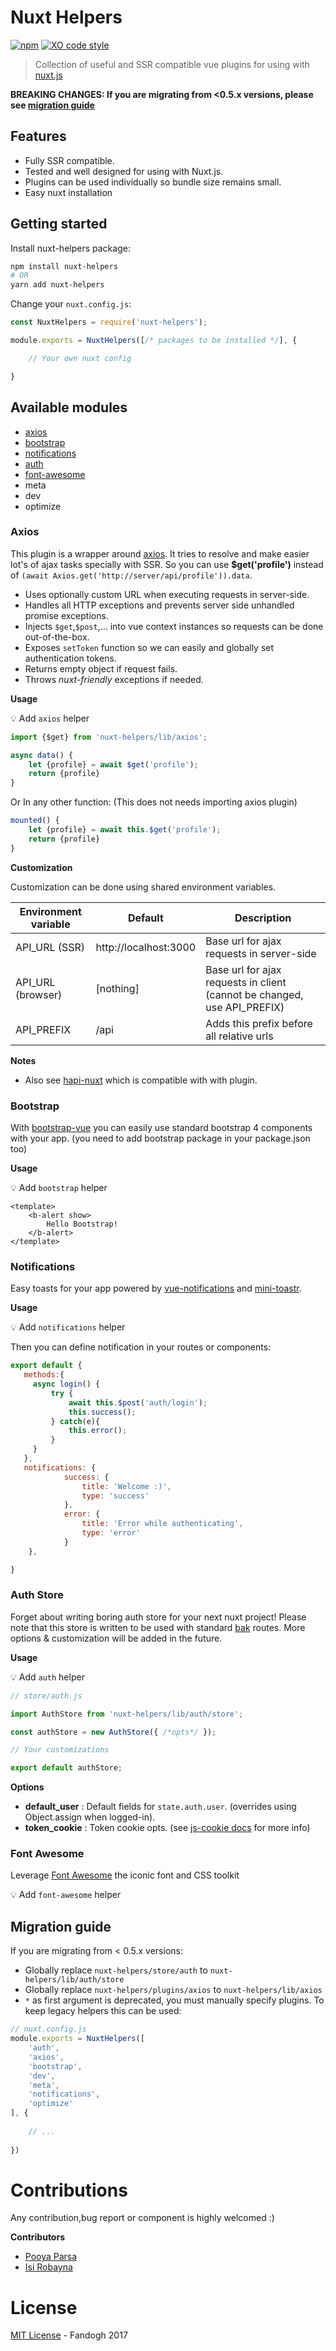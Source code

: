 # Nuxt Helpers
[![npm](https://img.shields.io/npm/v/nuxt-helpers.svg)]()
[![XO code style](https://img.shields.io/badge/code_style-XO-5ed9c7.svg)](https://github.com/sindresorhus/xo)

> Collection of useful and SSR compatible vue plugins for using with [nuxt.js](https://github.com/nuxt/nuxt.js)

**BREAKING CHANGES: If you are migrating from <0.5.x versions, please see [migration guide](#migration-guide)** 

## Features
- Fully SSR compatible.
- Tested and well designed for using with Nuxt.js.
- Plugins can be used individually so bundle size remains small.
- Easy nuxt installation

## Getting started

Install nuxt-helpers package:
```bash
npm install nuxt-helpers
# OR
yarn add nuxt-helpers
```

Change your `nuxt.config.js`:

```js
const NuxtHelpers = require('nuxt-helpers');

module.exports = NuxtHelpers([/* packages to be installed */], {

    // Your own nuxt config

}
```

## Available modules
- [axios](#axios)
- [bootstrap](#bootstrap)
- [notifications](#notifications)
- [auth](#auth-store)
- [font-awesome](#font-awesome)
- meta
- dev
- optimize

### Axios
This plugin is a wrapper around [axios](https://github.com/mzabriskie/axios). It tries to resolve and make easier lot's of ajax tasks specially with SSR.
So you can use **$get('profile')** instead of `(await Axios.get('http://server/api/profile')).data`.

- Uses optionally custom URL when executing requests in server-side.
- Handles all HTTP exceptions and prevents server side unhandled promise exceptions.
- Injects `$get`,`$post`,... into vue context instances so requests can be done out-of-the-box.
- Exposes `setToken` function so we can easily and globally set authentication tokens.
- Returns empty object if request fails.
- Throws *nuxt-friendly* exceptions if needed.

**Usage**

💡 Add `axios` helper

```js
import {$get} from 'nuxt-helpers/lib/axios';

async data() {
    let {profile} = await $get('profile');
    return {profile}
}
```

Or In any other function: (This does not needs importing axios plugin)

```js
mounted() {
    let {profile} = await this.$get('profile');
    return {profile}
}
```

**Customization**

Customization can be done using shared environment variables.

Environment variable | Default                 | Description
---------------------|-------------------------|--------------------------------------------
API_URL   (SSR)      | http://localhost:3000   | Base url for ajax requests in server-side
API_URL   (browser)  | [nothing]               | Base url for ajax requests in client (cannot be changed, use API_PREFIX)
API_PREFIX           | /api                    | Adds this prefix before all relative urls

**Notes**

- Also see [hapi-nuxt](https://github.com/fandogh/hapi-nuxt) which is compatible with with plugin.

### Bootstrap
With [bootstrap-vue](https://github.com/bootstrap-vue/bootstrap-vue) you can easily use standard bootstrap 4 components with your app.
(you need to add bootstrap package in your package.json too)

**Usage**

💡 Add `bootstrap` helper

```vue
<template>
    <b-alert show>
        Hello Bootstrap!
    </b-alert>
</template>
```

### Notifications
Easy toasts for your app powered by [vue-notifications](https://github.com/se-panfilov/vue-notifications) and
[mini-toastr](https://github.com/se-panfilov/mini-toastr).

**Usage**

💡 Add `notifications` helper

Then you can define notification in your routes or components:

```js
export default {
   methods:{
     async login() {
         try {
             await this.$post('auth/login');
             this.success();
         } catch(e){
             this.error();
         }
     }  
   },
   notifications: {
            success: {
                title: 'Welcome :)',
                type: 'success'
            },
            error: {
                title: 'Error while authenticating',
                type: 'error'
            }
    },

}
```

### Auth Store
Forget about writing boring auth store for your next nuxt project!
Please note that this store is written to be used with standard [bak](https://github.com/fandogh/bak) routes.
More options & customization will be added in the future.

**Usage**

💡 Add `auth` helper

```js
// store/auth.js

import AuthStore from 'nuxt-helpers/lib/auth/store';

const authStore = new AuthStore({ /*opts*/ });

// Your customizations

export default authStore;
```

**Options**
- **default_user** : Default fields for `state.auth.user`. (overrides using Object.assign when logged-in).
- **token_cookie** : Token cookie opts. (see [js-cookie docs](https://github.com/js-cookie/js-cookie) for more info)

### Font Awesome
Leverage [Font Awesome](http://fontawesome.io/) the iconic font and CSS toolkit

💡 Add `font-awesome` helper


## Migration guide
If you are migrating from < 0.5.x versions:

- Globally replace `nuxt-helpers/store/auth` to `nuxt-helpers/lib/auth/store`
- Globally replace `nuxt-helpers/plugins/axios` to `nuxt-helpers/lib/axios`
- `*` as first argument is deprecated, you must manually specify plugins. To keep legacy helpers this can be used:
```js
// nuxt.config.js
module.exports = NuxtHelpers([
    'auth',
    'axios',
    'bootstrap',
    'dev',
    'meta',
    'notifications',
    'optimize'
], {
  
    // ...
  
})
```

# Contributions
Any contribution,bug report or component is highly welcomed :)

**Contributors**

- [Pooya Parsa](https://github.com/pi0)
- [Isi Robayna](https://github.com/irobayna)

# License
[MIT License](https://github.com/fandogh/nuxt-helpers/blob/master/LICENSE) - Fandogh 2017
